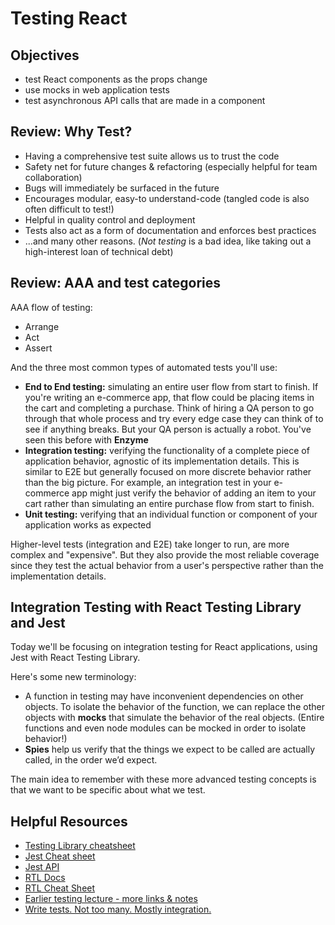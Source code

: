 # Testing React

## Objectives
* test React components as the props change
* use mocks in web application tests
* test asynchronous API calls that are made in a component

## Review: Why Test?
* Having a comprehensive test suite allows us to trust the code
* Safety net for future changes & refactoring (especially helpful for team collaboration)
* Bugs will immediately be surfaced in the future
* Encourages modular, easy-to understand-code (tangled code is also often difficult to test!)
* Helpful in quality control and deployment
* Tests also act as a form of documentation and enforces best practices
* ...and many other reasons. (*Not testing* is a bad idea, like taking out a high-interest loan of technical debt)

## Review: AAA and test categories 
AAA flow of testing:
* Arrange
* Act
* Assert

And the three most common types of automated tests you'll use: 

* **End to End testing:** simulating an entire user flow from start to finish. If you're writing an e-commerce app, that flow could be placing items in the cart and completing a purchase. Think of hiring a QA person to go through that whole process and try every edge case they can think of to see if anything breaks. But your QA person is actually a robot. You've seen this before with **Enzyme**
* **Integration testing:** verifying the functionality of a complete piece of application behavior, agnostic of its implementation details. This is similar to E2E but generally focused on more discrete behavior rather than the big picture. For example, an integration test in your e-commerce app might just verify the behavior of adding an item to your cart rather than simulating an entire purchase flow from start to finish. 
* **Unit testing:** verifying that an individual function or component of your application works as expected

Higher-level tests (integration and E2E) take longer to run, are more complex and "expensive". But they also provide the most reliable coverage since they test the actual behavior from a user's perspective rather than the implementation details. 

## Integration Testing with React Testing Library and Jest
Today we'll be focusing on integration testing for React applications, using Jest with React Testing Library.

Here's some new terminology:
* A function in testing may have inconvenient dependencies on other objects. To isolate the behavior of the function, we can replace the other objects with **mocks** that simulate the behavior of the real objects. (Entire functions and even node modules can be mocked in order to isolate behavior!)
* **Spies** help us verify that the things we expect to be called are actually called, in the order we’d expect. 

The main idea to remember with these more advanced testing concepts is that we want to be specific about what we test.

## Helpful Resources
* [Testing Library cheatsheet](https://testing-library.com/docs/react-testing-library/cheatsheet)
* [Jest Cheat sheet](https://github.com/sapegin/jest-cheat-sheet/blob/master/Readme.md)
* [Jest API](https://jestjs.io/docs/en/api)
* [RTL Docs](https://testing-library.com/docs/react-testing-library/intro)
* [RTL Cheat Sheet](pdf/RTL_cheat_sheet.pdf)
* [Earlier testing lecture - more links & notes](https://github.com/josh-jacobson/lambda-lecture-notes/blob/master/3-1-advanced-react/4-testing-web-applications.md)
* [Write tests. Not too many. Mostly integration.](https://kentcdodds.com/blog/write-tests)

